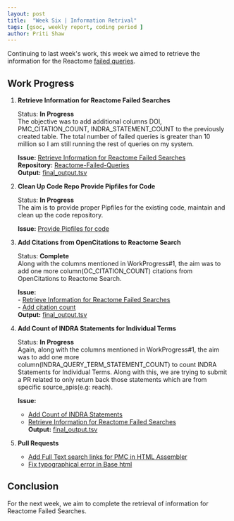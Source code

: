 ```yaml
---
layout: post
title:  "Week Six | Information Retrival"
tags: [gsoc, weekly report, coding period ]
author: Priti Shaw
---  
```

Continuing to last week's work, this week we aimed to retrieve the information for the Reactome [failed queries](https://raw.githubusercontent.com/cannin/reach-query/master/queries.csv).  


## Work Progress  

1. **Retrieve Information for Reactome Failed Searches**  

    Status: **In Progress**  
    The objective was to add additional columns DOI, PMC_CITATION_COUNT, INDRA_STATEMENT_COUNT to the previously created table. The total number of failed queries is greater than 10 million so I am still running the rest of queries on my system.  

    **Issue:** [Retrieve Information for Reactome Failed Searches](https://github.com/cannin/enhance_nlp_interaction_network_gsoc2020/issues/7)  
    **Repository:** [Reactome-Failed-Queries](https://github.com/PritiShaw/Reactome-Failed-Queries)  
    **Output:** [final_output.tsv](https://github.com/PritiShaw/Reactome-Failed-Queries/blob/master/outputs/final_output.tsv)  


2. **Clean Up Code Repo Provide Pipfiles for Code**  

    Status: **In Progress**  
    The aim is to provide proper Pipfiles for the existing code, maintain and clean up the code repository.  

    **Issue:** [Provide Pipfiles for code](https://github.com/cannin/enhance_nlp_interaction_network_gsoc2020/issues/8)  

3. **Add Citations from OpenCitations to Reactome Search**  

    Status: **Complete**  
    Along with the columns mentioned in WorkProgress#1, the aim was to add one more column(OC_CITATION_COUNT) citations from OpenCitations to Reactome Search.  

    **Issue:**  
        - [Retrieve Information for Reactome Failed Searches](https://github.com/cannin/enhance_nlp_interaction_network_gsoc2020/issues/7)  
        - [Add citation count](https://github.com/cannin/enhance_nlp_interaction_network_gsoc2020/issues/9)  
    **Output:** [final_output.tsv](https://github.com/PritiShaw/Reactome-Failed-Queries/blob/master/outputs/final_output.tsv)  


4. **Add Count of INDRA Statements for Individual Terms**  

    Status: **In Progress**  
    Again, along with the columns mentioned in WorkProgress#1, the aim was to add one more column(INDRA_QUERY_TERM_STATEMENT_COUNT) to count INDRA Statements for Individual Terms. Along with this, we are trying to submit a PR related to only return back those statements which are from specific source_apis(e.g: reach).  

    **Issue:**  
    - [Add Count of INDRA Statements](https://github.com/cannin/enhance_nlp_interaction_network_gsoc2020/issues/10)  
    - [Retrieve Information for Reactome Failed Searches](https://github.com/cannin/enhance_nlp_interaction_network_gsoc2020/issues/7)  
    **Output:** [final_output.tsv](https://github.com/PritiShaw/Reactome-Failed-Queries/blob/master/outputs/final_output.tsv)  


5. **Pull Requests**  
    - [Add Full Text search links for PMC in HTML Assembler](https://github.com/sorgerlab/indra/pull/1120)  
    - [Fix typographical error in Base html](https://github.com/indralab/gilda/pull/34)  
    
## Conclusion  

For the next week, we aim to complete the retrieval of information for Reactome Failed Searches.  
